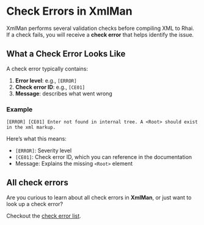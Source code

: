 # Check Errors in XmlMan

XmlMan performs several validation checks before compiling XML to Rhai.
If a check fails, you will receive a **check error** that helps identify the issue.

## What a Check Error Looks Like

A check error typically contains:

1. **Error level**: e.g., `[ERROR]`
2. **Check error ID**: e.g., `[CE01]`
3. **Message**: describes what went wrong

### Example

```log
[ERROR] [CE01] Enter not found in internal tree. A <Root> should exist in the xml markup.
```

Here’s what this means:

- `[ERROR]`: Severity level
- `[CE01]`: Check error ID, which you can reference in the documentation
- Message: Explains the missing `<Root>` element

## All check errors

Are you curious to learn about all check errors in **XmlMan**, or just want to look up a check error?

Checkout the [check error list](https://github.com/ewwii-sh/xmlman/blob/main/logs/CHECK_ERRORS.md).
